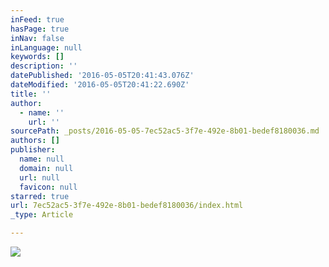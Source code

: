 ```yaml
---
inFeed: true
hasPage: true
inNav: false
inLanguage: null
keywords: []
description: ''
datePublished: '2016-05-05T20:41:43.076Z'
dateModified: '2016-05-05T20:41:22.690Z'
title: ''
author:
  - name: ''
    url: ''
sourcePath: _posts/2016-05-05-7ec52ac5-3f7e-492e-8b01-bedef8180036.md
authors: []
publisher:
  name: null
  domain: null
  url: null
  favicon: null
starred: true
url: 7ec52ac5-3f7e-492e-8b01-bedef8180036/index.html
_type: Article

---
```

![](https://the-grid-user-content.s3-us-west-2.amazonaws.com/affc3da6-b17d-4bca-95d2-fa9b26a5d42e.png)